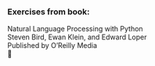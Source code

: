 ### Exercises from book: <br>
Natural Language Processing with Python <br>
Steven Bird, Ewan Klein, and Edward Loper <br>
Published by O’Reilly Media <br>
:blue_book:
